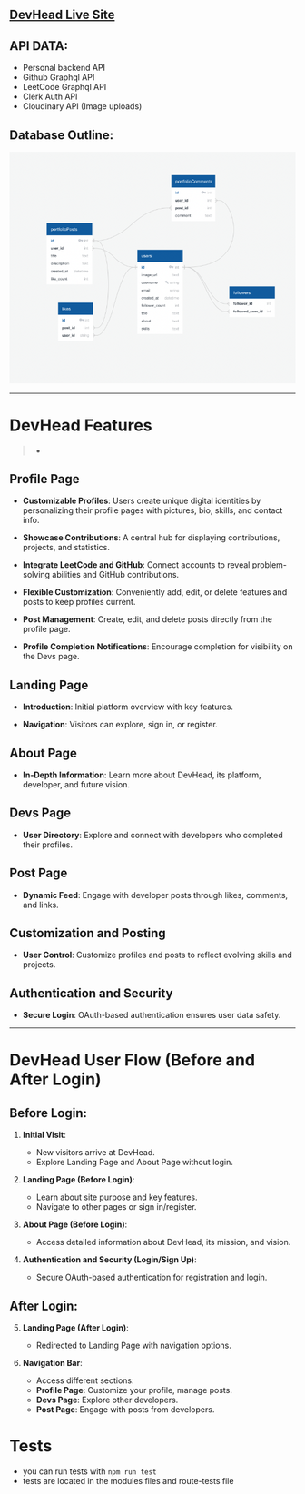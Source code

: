 ## [DevHead Live Site](https://dev-head-willyv4.vercel.app/)

## API DATA:

- Personal backend API
- Github Graphql API
- LeetCode Graphql API
- Clerk Auth API
- Cloudinary API (Image uploads)

## Database Outline:

![Database Schema](./public/database.png)

---

# DevHead Features

> -

## Profile Page

- **Customizable Profiles**: Users create unique digital identities by personalizing their profile pages with pictures, bio, skills, and contact info.

- **Showcase Contributions**: A central hub for displaying contributions, projects, and statistics.

- **Integrate LeetCode and GitHub**: Connect accounts to reveal problem-solving abilities and GitHub contributions.

- **Flexible Customization**: Conveniently add, edit, or delete features and posts to keep profiles current.

- **Post Management**: Create, edit, and delete posts directly from the profile page.

- **Profile Completion Notifications**: Encourage completion for visibility on the Devs page.

## Landing Page

- **Introduction**: Initial platform overview with key features.

- **Navigation**: Visitors can explore, sign in, or register.

## About Page

- **In-Depth Information**: Learn more about DevHead, its platform, developer, and future vision.

## Devs Page

- **User Directory**: Explore and connect with developers who completed their profiles.

## Post Page

- **Dynamic Feed**: Engage with developer posts through likes, comments, and links.

## Customization and Posting

- **User Control**: Customize profiles and posts to reflect evolving skills and projects.

## Authentication and Security

- **Secure Login**: OAuth-based authentication ensures user data safety.

---

# DevHead User Flow (Before and After Login)

## Before Login:

1.  **Initial Visit**:

    - New visitors arrive at DevHead.
    - Explore Landing Page and About Page without login.

2.  **Landing Page (Before Login)**:

    - Learn about site purpose and key features.
    - Navigate to other pages or sign in/register.

3.  **About Page (Before Login)**:

    - Access detailed information about DevHead, its mission, and vision.

4.  **Authentication and Security (Login/Sign Up)**:
    - Secure OAuth-based authentication for registration and login.

## After Login:

5.  **Landing Page (After Login)**:

    - Redirected to Landing Page with navigation options.

6.  **Navigation Bar**:
    - Access different sections:
    - **Profile Page**: Customize your profile, manage posts.
    - **Devs Page**: Explore other developers.
    - **Post Page**: Engage with posts from developers.

# Tests

- you can run tests with `npm run test`
- tests are located in the modules files and route-tests file
